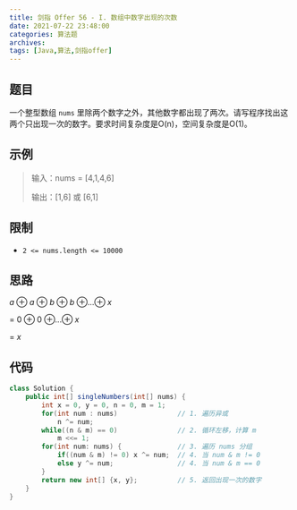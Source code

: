 ```yaml
---
title: 剑指 Offer 56 - I. 数组中数字出现的次数
date: 2021-07-22 23:48:00
categories: 算法题
archives:
tags: [Java,算法,剑指offer]
---
```


## 题目

一个整型数组 `nums` 里除两个数字之外，其他数字都出现了两次。请写程序找出这两个只出现一次的数字。要求时间复杂度是O(n)，空间复杂度是O(1)。

## 示例

> 输入：nums = [4,1,4,6]
>
>    输出：[1,6] 或 [6,1]

<!--more-->

## 限制

- `2 <= nums.length <= 10000`

## 思路 

  *a* ⊕ *a* ⊕ *b* ⊕ *b* ⊕...⊕ *x* 

= 0 ⊕ 0 ⊕...⊕ *x* 

= *x*



## 代码

```java
class Solution {
    public int[] singleNumbers(int[] nums) {
        int x = 0, y = 0, n = 0, m = 1;
        for(int num : nums)               // 1. 遍历异或
            n ^= num;
        while((n & m) == 0)               // 2. 循环左移，计算 m
            m <<= 1;
        for(int num: nums) {              // 3. 遍历 nums 分组
            if((num & m) != 0) x ^= num;  // 4. 当 num & m != 0
            else y ^= num;                // 4. 当 num & m == 0
        }
        return new int[] {x, y};          // 5. 返回出现一次的数字
    }
}
```




